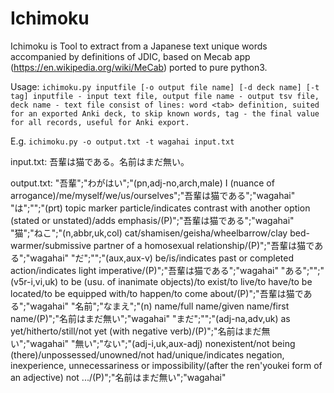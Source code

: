 # Ichimoku
Ichimoku is Tool to extract from a Japanese text unique words accompanied by definitions of JDIC, based on Mecab app (https://en.wikipedia.org/wiki/MeCab) ported to pure python3.

Usage:
`ichimoku.py inputfile [-o output file name] [-d deck name] [-t tag]
inputfile - input text file,
output file name - output tsv file,
deck name - text file consist of lines: word <tab> definition, suited for an exported Anki deck, to skip known words,
tag - the final value for all records, useful for Anki export.`

E.g.
`ichimoku.py -o output.txt -t wagahai input.txt`

input.txt:
   吾輩は猫である。名前はまだ無い。

output.txt:
"吾輩";"わがはい";"(pn,adj-no,arch,male) I (nuance of arrogance)/me/myself/we/us/ourselves";"吾輩は猫である";"wagahai"
"は";"";"(prt) topic marker particle/indicates contrast with another option (stated or unstated)/adds emphasis/(P)";"吾輩は猫である";"wagahai"
"猫";"ねこ";"(n,abbr,uk,col) cat/shamisen/geisha/wheelbarrow/clay bed-warmer/submissive partner of a homosexual relationship/(P)";"吾輩は猫である";"wagahai"
"だ";"";"(aux,aux-v) be/is/indicates past or completed action/indicates light imperative/(P)";"吾輩は猫である";"wagahai"
"ある";"";"(v5r-i,vi,uk) to be (usu. of inanimate objects)/to exist/to live/to have/to be located/to be equipped with/to happen/to come about/(P)";"吾輩は猫である";"wagahai"
"名前";"なまえ";"(n) name/full name/given name/first name/(P)";"名前はまだ無い";"wagahai"
"まだ";"";"(adj-na,adv,uk) as yet/hitherto/still/not yet (with negative verb)/(P)";"名前はまだ無い";"wagahai"
"無い";"ない";"(adj-i,uk,aux-adj) nonexistent/not being (there)/unpossessed/unowned/not had/unique/indicates negation, inexperience, unnecessariness or impossibility/(after the ren'youkei form of an adjective) not .../(P)";"名前はまだ無い";"wagahai"


